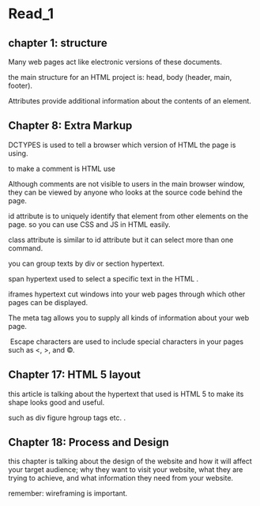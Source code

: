 # Read_1
## chapter 1: structure

Many web pages act like electronic versions of these documents.

the main structure for an HTML project is: head, body (header, main, footer).

Attributes provide additional information
about the contents of an element.

## Chapter 8: Extra Markup

DCTYPES is used to tell a browser which version of HTML the page is using.

to make a comment is HTML use <!-- comment --> 

Although comments are not visible to users in the main browser window, they can be viewed by anyone who looks at the source code behind the page.

id attribute is to uniquely identify that element from other elements on the page. so you can use CSS and JS in HTML easily.

class attribute is similar to id attribute but it can select more than one command.

you can group texts by div or section hypertext.

span hypertext used to select a specific text in the HTML .

iframes hypertext cut windows into your web pages through
which other pages can be displayed.

The meta tag allows you to supply all kinds of information about your web page.

 Escape characters are used to include special characters in your pages such as <, >, and ©.

## Chapter 17: HTML 5 layout

this article is talking about the hypertext that used is HTML 5 to make its shape looks good and useful.

such as div figure hgroup tags etc. .

## Chapter 18: Process and Design

this chapter is talking about the design of the website and how it will affect your target audience; why they want to visit your website, what they are trying to achieve, and what information they need from your website.

remember: wireframing is important.